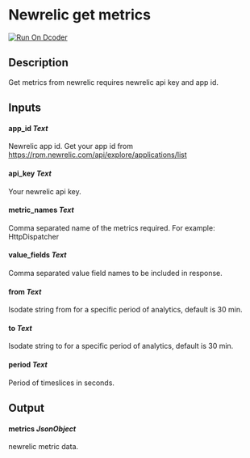 # Newrelic get metrics
[![Run On Dcoder](https://static-content.dcoder.tech/dcoder-assets/run-on-dcoder.svg)](https://code.dcoder.tech/files/project/60d1baf19e54782e20f5dec6)

## Description
Get metrics from newrelic requires newrelic api key and app id.

## Inputs
#### **app_id**  *Text*
Newrelic app id.
Get your app id from https://rpm.newrelic.com/api/explore/applications/list
#### **api_key**  *Text*
Your newrelic api key.
#### **metric_names**  *Text*
Comma separated name of the metrics required. For example: HttpDispatcher
#### **value_fields**  *Text*
Comma separated  value field names to be included in response.
#### **from**  *Text*
Isodate string from for a specific period of analytics, default is 30 min.
#### **to**  *Text*
Isodate string to for a specific period of analytics, default is 30 min.
#### **period**  *Text*
Period of timeslices in seconds.

## Output
#### **metrics**  *JsonObject*
newrelic metric data.

